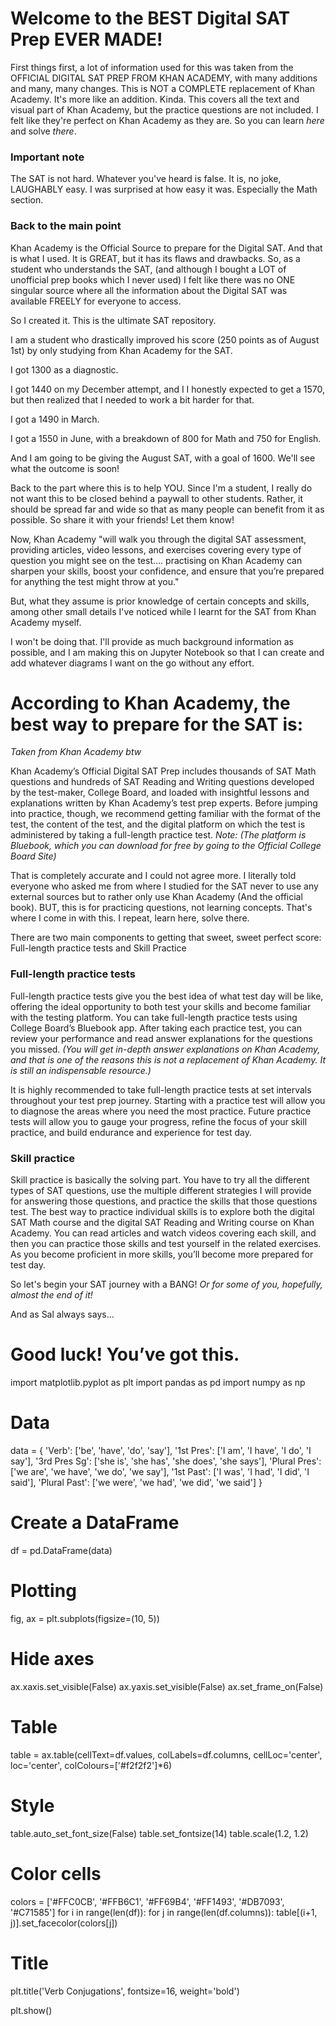 # Welcome to the BEST Digital SAT Prep EVER MADE!

First things first, a lot of information used for this was taken from the OFFICIAL DIGITAL SAT PREP FROM KHAN ACADEMY, with many additions and many, many changes. This is NOT a COMPLETE replacement of Khan Academy. It's more like an addition. Kinda. This covers all the text and visual part of Khan
Academy, but the practice questions are not included. I felt like they're perfect on Khan Academy as they are. So you can learn *here* and solve *there*. 

### Important note
The SAT is not hard. Whatever you've heard is false. It is, no joke, LAUGHABLY easy. I was surprised at how easy it was. Especially the Math section. 

### Back to the main point

Khan Academy is the Official Source to prepare for the Digital SAT. And that is what I used. It is GREAT, but it has its flaws and drawbacks. So, as a student who understands the SAT, (and although I bought a LOT of unofficial prep books which I never used) I felt like there was no ONE singular source where all the information about the Digital SAT was available FREELY for everyone to access. 

So I created it. This is the ultimate SAT repository.

I am a student who drastically improved his score (250 points as of August 1st) by only studying from Khan Academy for the SAT.

I got 1300 as a diagnostic.

I got 1440 on my December attempt, and I  I honestly expected to get a 1570, but then realized that I needed to work a bit harder for that.

I got a 1490 in March.

I got a 1550 in June, with a breakdown of 800 for Math and 750 for English.

And I am going to be giving the August SAT, with a goal of 1600. We'll see what the outcome is soon!

Back to the part where this is to help YOU. Since I'm a student, I really do not want this to be closed behind a paywall to other students. Rather, it should be spread far and wide so that as many people can benefit from it as possible. So share it with your friends! Let them know! 

Now, Khan Academy "will walk you through the digital SAT assessment, providing articles, video lessons, and exercises covering every type of question you might see on the test.... practising on Khan Academy can sharpen your skills, boost your confidence, and ensure that you’re prepared for anything the test might throw at you."

But, what they assume is prior knowledge of certain concepts and skills, among other small details I've noticed while I learnt for the SAT from Khan Academy myself.

I won't be doing that. I'll provide as much background information as possible, and I am making this on Jupyter Notebook so that I can create and add whatever diagrams I want on the go without any effort.

# According to Khan Academy, the best way to prepare for the SAT is:
*Taken from Khan Academy btw*


Khan Academy’s Official Digital SAT Prep includes thousands of SAT Math questions and hundreds of SAT Reading and Writing questions developed by the test-maker, College Board, and loaded with insightful lessons and explanations written by Khan Academy’s test prep experts. Before jumping into practice, though, we recommend getting familiar with the format of the test, the content of the test, and the digital platform on which the test is administered by taking a full-length practice test. *Note: (The platform is Bluebook, which you can download for free by going to the Official College Board Site)*



That is completely accurate and I could not agree more. I literally told everyone who asked me from where I studied for the SAT never to use any external sources but to rather only use Khan Academy (And the official book). BUT, this is for practicing questions, not learning concepts. That's where I come in with this. I repeat, learn here, solve there.


There are two main components to getting that sweet, sweet perfect score: Full-length practice tests and Skill Practice

### Full-length practice tests

Full-length practice tests give you the best idea of what test day will be like, offering the ideal opportunity to both test your skills and become familiar with the testing platform. You can take full-length practice tests using College Board’s Bluebook app. After taking each practice test, you can review your performance and read answer explanations for the questions you missed. *(You will get in-depth answer explanations on Khan Academy, and that is one of the reasons this is not a replacement of Khan Academy. It is still an indispensable resource.)*

It is highly recommended to take full-length practice tests at set intervals throughout your test prep journey. Starting with a practice test will allow you to diagnose the areas where you need the most practice. Future practice tests will allow you to gauge your progress, refine the focus of your skill practice, and build endurance and experience for test day.

### Skill practice

Skill practice is basically the solving part. You have to try all the different types of SAT questions, use the multiple different strategies I will provide for answering those questions, and practice the skills that those questions test. The best way to practice individual skills is to explore both the digital SAT Math course and the digital SAT Reading and Writing course on Khan Academy. You can read articles and watch videos covering each skill, and then you can practice those skills and test yourself in the related exercises. As you become proficient in more skills, you’ll become more prepared for test day.

So let's begin your SAT journey with a BANG! *Or for some of you, hopefully, almost the end of it!*

And as Sal always says...
# Good luck! You’ve got this.




import matplotlib.pyplot as plt
import pandas as pd
import numpy as np

# Data
data = {
    'Verb': ['be', 'have', 'do', 'say'],
    '1st Pres': ['I am', 'I have', 'I do', 'I say'],
    '3rd Pres Sg': ['she is', 'she has', 'she does', 'she says'],
    'Plural Pres': ['we are', 'we have', 'we do', 'we say'],
    '1st Past': ['I was', 'I had', 'I did', 'I said'],
    'Plural Past': ['we were', 'we had', 'we did', 'we said']
}

# Create a DataFrame
df = pd.DataFrame(data)

# Plotting
fig, ax = plt.subplots(figsize=(10, 5))

# Hide axes
ax.xaxis.set_visible(False) 
ax.yaxis.set_visible(False)
ax.set_frame_on(False)

# Table
table = ax.table(cellText=df.values, colLabels=df.columns, cellLoc='center', loc='center', colColours=['#f2f2f2']*6)

# Style
table.auto_set_font_size(False)
table.set_fontsize(14)
table.scale(1.2, 1.2)

# Color cells
colors = ['#FFC0CB', '#FFB6C1', '#FF69B4', '#FF1493', '#DB7093', '#C71585']
for i in range(len(df)):
    for j in range(len(df.columns)):
        table[(i+1, j)].set_facecolor(colors[j])

# Title
plt.title('Verb Conjugations', fontsize=16, weight='bold')

plt.show()
